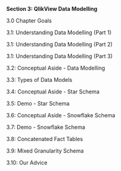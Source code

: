 __Section 3: QlikView Data Modelling__

3.0 Chapter Goals

3.1: Understanding Data Modelling (Part 1)

3.1: Understanding Data Modelling (Part 2)

3.1: Understanding Data Modelling (Part 3)

3.2: Conceptual Aside - Data Modelling

3.3: Types of Data Models

3.4: Conceptual Aside - Star Schema

3.5: Demo - Star Schema

3.6: Conceptual Aside - Snowflake Schema

3.7: Demo - Snowflake Schema

3.8: Concatenated Fact Tables

3.9: Mixed Granularity Schema

3.10: Our Advice

